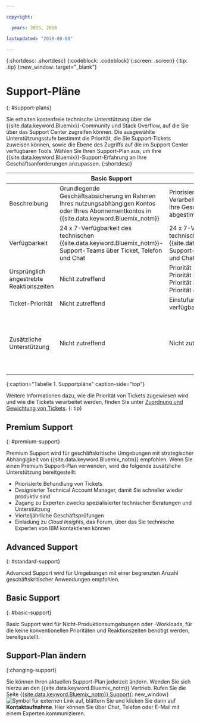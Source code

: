 ```yaml
---

copyright:

  years: 2015, 2018

lastupdated: "2018-08-08"

---
```



{:shortdesc: .shortdesc}
{:codeblock: .codeblock}
{:screen: .screen}
{:tip: .tip}
{:new_window: target="_blank"}

# Support-Pläne
{: #support-plans}

Sie erhalten kostenfreie technische Unterstützung über die {{site.data.keyword.Bluemix}}-Community und Stack Overflow, auf die Sie über das Support Center zugreifen können. Die ausgewählte Unterstützungsstufe bestimmt die Priorität, die Sie Support-Tickets zuweisen können, sowie die Ebene des Zugriffs auf die im Support Center verfügbaren Tools. Wählen Sie Ihren Support-Plan aus, um Ihre {{site.data.keyword.Bluemix}}-Support-Erfahrung an Ihre Geschäftsanforderungen anzupassen.
{:shortdesc}

|  | Basic Support | Advanced Support | Premium Support |
|-------------|-------------|-------------|-------------|
| Beschreibung |	Grundlegende Geschäftsabsicherung im Rahmen Ihres nutzungsabhängigen Kontos oder Ihres Abonnementkontos in {{site.data.keyword.Bluemix_notm}} | Priorisierte Erfahrung mit Ticket-Verarbeitung und Support, die auf Ihre Geschäftsanforderungen abgestimmt ist | Kundenbindung, die zur schnelleren Wertschöpfung auf Ihre Geschäftsergebnisse abgestimmt ist |
| Verfügbarkeit | 24 x 7-Verfügbarkeit des technischen {{site.data.keyword.Bluemix_notm}}-Support-Teams über Ticket, Telefon und Chat | 24 x 7-Verfügbarkeit des technischen {{site.data.keyword.Bluemix_notm}}-Support-Teams über Ticket, Telefon und Chat | 24 x 7-Verfügbarkeit des technischen {{site.data.keyword.Bluemix_notm}}-Support-Teams über Ticket, Telefon und Chat |
| Ursprünglich angestrebte Reaktionszeiten | Nicht zutreffend | Priorität 1: Weniger als eine Stunde <br/> Priorität 2: Weniger als zwei Stunden <br/> Priorität 3: Weniger als vier Stunden <br/> Priorität 4: Weniger als 8 Stunden | Priorität 1: Weniger als eine Stunde <br/> Priorität 2: Weniger als 90 Minuten <br/> Priorität 3: Weniger als zwei Stunden <br/> Priorität 4: Weniger als vier Stunden |
| Ticket-Priorität | Nicht zutreffend | Einstufung nach Ticket-Priorität verfügbar | Einstufung nach Ticket-Priorität verfügbar |
| Zusätzliche Unterstützung | Nicht zutreffend | Nicht zutreffend | Technical Account Manager zugewiesen <br/> <br/> Vierteljährliche Geschäftsprüfungen <br/><br/> Zugriff auf Experten <br/> <br/> Einladung zu *Cloud Insights* |
{:caption="Tabelle 1. Supportpläne" caption-side="top"}

Weitere Informationen dazu, wie die Priorität von Tickets zugewiesen wird und wie die Tickets verarbeitet werden, finden Sie unter [Zuordnung und Gewichtung von Tickets](/docs/get-support/ticketweight.html).
{: tip} 

## Premium Support
{: #premium-support}

Premium Support wird für geschäftskritische Umgebungen mit strategischer Abhängigkeit von {{site.data.keyword.Bluemix_notm}} empfohlen. Wenn Sie einen Premium Support-Plan verwenden, wird die folgende zusätzliche Unterstützung bereitgestellt:
  * Priorisierte Behandlung von Tickets
  * Designierter Technical Account Manager, damit Sie schneller wieder produktiv sind
  * Zugang zu Experten zwecks spezialisierter technischer Beratungen und Unterstützung
  * Vierteljährliche Geschäftsprüfungen
  * Einladung zu *Cloud Insights*, das Forum, über das Sie technische Experten von IBM kontaktieren können

## Advanced Support
{: #standard-support}

Advanced Support wird für Umgebungen mit einer begrenzten Anzahl geschäftskritischer Anwendungen empfohlen.

## Basic Support
{: #basic-support}

Basic Support wird für Nicht-Produktionsumgebungen oder -Workloads, für die keine konventionellen Prioritäten und Reaktionszeiten benötigt werden, bereitgestellt.

## Support-Plan ändern
{:changing-support}

Sie können Ihren aktuellen Support-Plan jederzeit ändern. Wenden Sie sich hierzu an den {{site.data.keyword.Bluemix_notm}} Vertrieb. Rufen Sie die Seite [{{site.data.keyword.Bluemix_notm}} Support](https://www.ibm.com/cloud/support){: new_window} ![Symbol für externen Link](../icons/launch-glyph.svg "Symbol für externen Link") auf, blättern Sie und klicken Sie dann auf **Kontaktaufnahme**. Hier können Sie über Chat, Telefon oder E-Mail mit einem Experten kommunizieren.  


